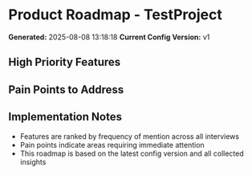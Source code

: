 # Product Roadmap - TestProject

**Generated:** 2025-08-08 13:18:18
**Current Config Version:** v1

## High Priority Features


## Pain Points to Address


## Implementation Notes

- Features are ranked by frequency of mention across all interviews
- Pain points indicate areas requiring immediate attention
- This roadmap is based on the latest config version and all collected insights
